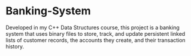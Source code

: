# Banking-System
Developed in my C++ Data Structures course, this project is a banking system that uses binary files to store, track, and update persistent linked lists of customer records, the accounts they create, and their transaction history.

